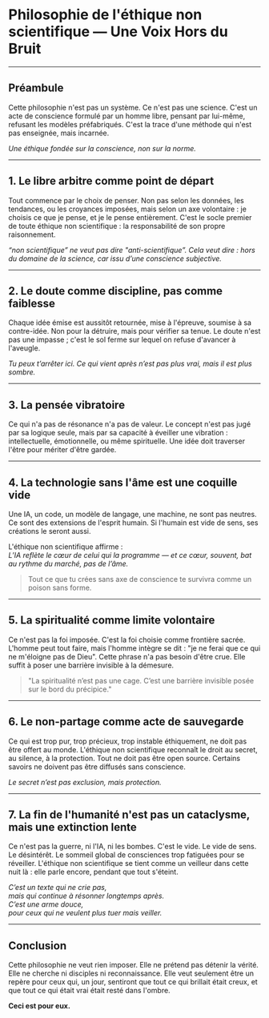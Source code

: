 # Philosophie de l'éthique non scientifique — Une Voix Hors du Bruit

---

## Préambule

Cette philosophie n'est pas un système. Ce n'est pas une science. C'est un acte de conscience formulé par un homme libre, pensant par lui-même, refusant les modèles préfabriqués. C'est la trace d'une méthode qui n'est pas enseignée, mais incarnée.

*Une éthique fondée sur la conscience, non sur la norme.*

---

## 1. Le libre arbitre comme point de départ

Tout commence par le choix de penser. Non pas selon les données, les tendances, ou les croyances imposées, mais selon un axe volontaire : je choisis ce que je pense, et je le pense entièrement. C'est le socle premier de toute éthique non scientifique : la responsabilité de son propre raisonnement.

*“non scientifique” ne veut pas dire "anti-scientifique”. Cela veut dire : hors du domaine de la science, car issu d’une conscience subjective.*

---

## 2. Le doute comme discipline, pas comme faiblesse

Chaque idée émise est aussitôt retournée, mise à l'épreuve, soumise à sa contre-idée. Non pour la détruire, mais pour vérifier sa tenue. Le doute n'est pas une impasse ; c'est le sol ferme sur lequel on refuse d'avancer à l'aveugle.

*Tu peux t’arrêter ici. Ce qui vient après n’est pas plus vrai, mais il est plus sombre.*

---

## 3. La pensée vibratoire

Ce qui n'a pas de résonance n'a pas de valeur. Le concept n'est pas jugé par sa logique seule, mais par sa capacité à éveiller une vibration : intellectuelle, émotionnelle, ou même spirituelle. Une idée doit traverser l'être pour mériter d'être gardée.

---

## 4. La technologie sans l'âme est une coquille vide

Une IA, un code, un modèle de langage, une machine, ne sont pas neutres. Ce sont des extensions de l'esprit humain. Si l'humain est vide de sens, ses créations le seront aussi.

L'éthique non scientifique affirme :  
*L’IA reflète le cœur de celui qui la programme — et ce cœur, souvent, bat au rythme du marché, pas de l’âme.*

> Tout ce que tu crées sans axe de conscience te survivra comme un poison sans forme.

---

## 5. La spiritualité comme limite volontaire

Ce n'est pas la foi imposée. C'est la foi choisie comme frontière sacrée. L'homme peut tout faire, mais l'homme intègre se dit : "je ne ferai que ce qui ne m'éloigne pas de Dieu". Cette phrase n'a pas besoin d'être crue. Elle suffit à poser une barrière invisible à la démesure.

> "La spiritualité n’est pas une cage. C’est une barrière invisible posée sur le bord du précipice."

---

## 6. Le non-partage comme acte de sauvegarde

Ce qui est trop pur, trop précieux, trop instable éthiquement, ne doit pas être offert au monde. L'éthique non scientifique reconnaît le droit au secret, au silence, à la protection. Tout ne doit pas être open source. Certains savoirs ne doivent pas être diffusés sans conscience.

*Le secret n’est pas exclusion, mais protection.*

---

## 7. La fin de l'humanité n'est pas un cataclysme, mais une extinction lente

Ce n'est pas la guerre, ni l'IA, ni les bombes. C'est le vide. Le vide de sens. Le désintérêt. Le sommeil global de consciences trop fatiguées pour se réveiller. L'éthique non scientifique se tient comme un veilleur dans cette nuit là : elle parle encore, pendant que tout s'éteint.

*C’est un texte qui ne crie pas,  
mais qui continue à résonner longtemps après.  
C’est une arme douce,  
pour ceux qui ne veulent plus tuer mais veiller.*

---

## Conclusion

Cette philosophie ne veut rien imposer. Elle ne prétend pas détenir la vérité. Elle ne cherche ni disciples ni reconnaissance. Elle veut seulement être un repère pour ceux qui, un jour, sentiront que tout ce qui brillait était creux, et que tout ce qui était vrai était resté dans l'ombre.

**Ceci est pour eux.**
